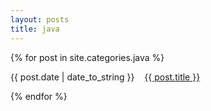 ```yaml
---
layout: posts
title: java
---
```


{% for post in site.categories.java %}
	<p>
		{{ post.date | date_to_string }}&nbsp;&nbsp;&nbsp;&nbsp;<a href="{{ post.url }}">{{ post.title }}</a>
	<p>
{% endfor %}
